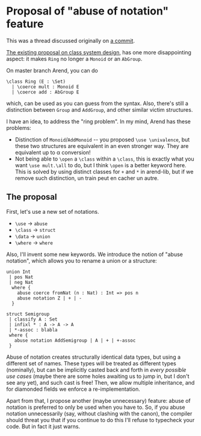 # Proposal of "abuse of notation" feature

This was a thread discussed originally on [a commit](https://github.com/ice1000/aya-prover/commit/c57a7c75882da5023772903b8f4decbca90ef598#r43459719).

[The existing proposal on class system design](mathmaticians-expectation-of-pa/01-class-system.md),
has one more disappointing aspect: it makes `Ring` no longer a `Monoid` or an `AbGroup`.

On master branch Arend, you can do

```arend
\class Ring (E : \Set)
  | \coerce mult : Monoid E
  | \coerce add : AbGroup E
```

which, can be used as you can guess from the syntax. Also, there's still a distinction between `Group`
and `AddGroup`, and other similar victim structures.

I have an idea, to address the "ring problem". In my mind, Arend has these problems:

+ Distinction of `Monoid`/`AddMonoid` -- you proposed `\use \univalence`,
  but these two structures are equivalent in an even stronger way. They are equivalent up to α conversion!
+ Not being able to `\open` a `\class` within a `\class`, this is exactly what you want `\use mult.\all`
  to do, but I think `\open` is a better keyword here. This is solved by using distinct classes for `+`
  and `*` in arend-lib, but if we remove such distinction, un train peut en cacher un autre.

## The proposal

First, let's use a new set of notations.

+ `\use` -> `abuse`
+ `\class` -> `struct`
+ `\data` -> `union`
+ `\where` -> `where`

Also, I'll invent some new keywords.
We introduce the notion of "abuse notation", which allows you to rename a union or a structure:

```
union Int
 | pos Nat
 | neg Nat
  where {
    abuse coerce fromNat (n : Nat) : Int => pos n
    abuse notation Z | + | -
  }

struct Semigroup
 | classify A : Set
 | infixl * : A -> A -> A
 | *-assoc : blabla
 where {
   abuse notation AddSemigroup | A | + | +-assoc
 }
```

Abuse of notation creates structurally identical data types, but using a different set of names.
These types will be treated as different types (nominally), but can be implicitly casted back and forth in
_every possible use cases_ (maybe there are some holes awaiting us to jump in, but I don't see any yet),
and such cast is free!
Then, we allow multiple inheritance, and for diamonded fields we enforce a re-implementation.

Apart from that, I propose another (maybe unnecessary) feature:
abuse of notation is preferred to only be used when you have to. So, if you abuse notation unnecessarily
(say, without clashing with the canon), the compiler should threat you that if you continue to do this
I'll refuse to typecheck your code. But in fact it just warns.
